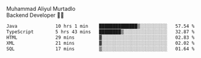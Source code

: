 Muhammad Aliyul Murtadlo
<br>
Backend Developer 👨‍💻
<br>
<!--START_SECTION:waka-->

```txt
Java              10 hrs 1 min    ██████████████▒░░░░░░░░░░   57.54 %
TypeScript        5 hrs 43 mins   ████████▒░░░░░░░░░░░░░░░░   32.87 %
HTML              29 mins         ▓░░░░░░░░░░░░░░░░░░░░░░░░   02.83 %
XML               21 mins         ▓░░░░░░░░░░░░░░░░░░░░░░░░   02.02 %
SQL               17 mins         ▒░░░░░░░░░░░░░░░░░░░░░░░░   01.64 %
```

<!--END_SECTION:waka-->
